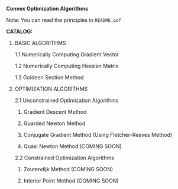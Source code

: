 **Convex Optimization Algorithms**

Note: You can read the principles in `README.pdf`

**CATALOG:**

1. BASIC ALGORITHMS

    1.1 Numerically Computing Gradient Vector
    
    1.2 Numerically Computing Hessian Matrix
    
    1.3 Goldeen Section Method
    
    
2. OPTIMIZATION ALGORITHMS

    2.1 Unconstrained Optimization Algorithms

    1. Gradient Descent Method
    
    2. Guarded Newton Method
    
    3. Conjugate Gradient Method (Using Fletcher-Reeves Method)
    
    4. Quasi Newton Method (COMING SOON)
    
    2.2 Constrained Optimization Algorithms
    
    1. Zoutendijk Method (COMING SOON)
    
    2. Interior Point Method (COMING SOON)